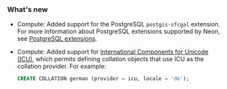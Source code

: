 ### What's new

- Compute: Added support for the PostgreSQL `postgis-sfcgal` extension. For more information about PostgreSQL extensions supported by Neon, see [PostgreSQL extensions](https://neon.tech/docs/reference/pg-extensions/).
- Compute: Added support for [International Components for Unicode (ICU)](https://icu.unicode.org/), which permits defining collation objects that use ICU as the collation provider. For example:

  ```sql
  CREATE COLLATION german (provider = icu, locale = 'de');
  ```
